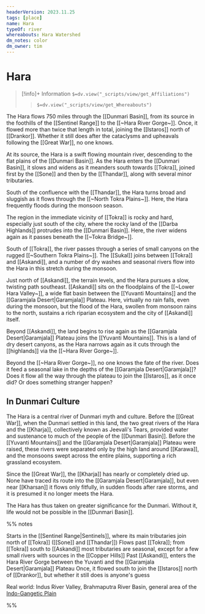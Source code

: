 ```yaml
---
headerVersion: 2023.11.25
tags: [place]
name: Hara
typeOf: river
whereabouts: Hara Watershed
dm_notes: color
dm_owner: tim
---
```

# Hara
>[!info]+ Information
> `$=dv.view("_scripts/view/get_Affiliations")`
>> `$=dv.view("_scripts/view/get_Whereabouts")`

The Hara flows 750 miles through the [[Dunmari Basin]], from its source in the foothills of the [[Sentinel Range]] to the [[~Hara River Gorge~]]. Once, it flowed more than twice that length in total, joining the [[Istaros]] north of [[Drankor]]. Whether it still does after the cataclysms and upheavals following the [[Great War]], no one knows.

At its source, the Hara is a swift flowing mountain river, descending to the  flat plains of the [[Dunmari Basin]]. As the Hara enters the [[Dunmari Basin]], it slows and widens as it meanders south towards [[Tokra]], joined first by the [[Sone]] and then by the [[Thandar]], along with several minor tributaries. 

South of the confluence with the [[Thandar]], the Hara turns broad and sluggish as it flows through the [[~North Tokra Plains~]]. Here, the Hara frequently floods during the monsoon season. 

The region in the immediate vicinity of [[Tokra]] is rocky and hard, especially just south of the city, where the rocky land of the [[Darba Highlands]] protrudes into the [[Dunmari Basin]]. Here, the river widens again as it passes beneath the [[~Tokra Bridge~]]. 

South of [[Tokra]], the river passes through a series of small canyons on the rugged [[~Southern Tokra Plains~]]. The [[Sukal]] joins between [[Tokra]] and [[Askandi]], and a number of dry washes and seasonal rivers flow into the Hara in this stretch during the monsoon. 

Just north of [[Askandi]], the terrain levels, and the Hara pursues a slow, twisting path southeast. [[Askandi]] sits on the floodplains of the [[~Lower Hara Valley~]], a wide flat basin between the [[Yuvanti Mountains]] and the [[Garamjala Desert|Garamjala]] Plateau. Here, virtually no rain falls, even during the monsoon, but the flood of the Hara, swollen from monsoon rains to the north, sustains a rich riparian ecosystem and the city of [[Askandi]] itself. 

Beyond [[Askandi]], the land begins to rise again as the [[Garamjala Desert|Garamjala]] Plateau joins the [[Yuvanti Mountains]]. This is a land of dry desert canyons, as the Hara narrows again as it cuts through the [[highlands]] via the [[~Hara River Gorge~]]. 

Beyond the [[~Hara River Gorge~]], no one knows the fate of the river. Does it feed a seasonal lake in the depths of the [[Garamjala Desert|Garamjala]]? Does it flow all the way through the plateau to join the [[Istaros]], as it once did? Or does something stranger happen?
## In Dunmari Culture

The Hara is a central river of Dunmari myth and culture. Before the [[Great War]], when the Dunmari settled in this land, the two great rivers of the Hara and the [[Kharja]], collectively known as Jeevali's Tears, provided water and sustenance to much of the people of the [[Dunmari Basin]]. Before the [[Yuvanti Mountains]] and the [[Garamjala Desert|Garamjala]] Plateau were raised, these rivers were separated only by the high land around [[Karawa]], and the monsoons swept across the entire plains, supporting a rich grassland ecosystem.

Since the [[Great War]], the [[Kharja]] has nearly or completely dried up. None have traced its route into the [[Garamjala Desert|Garamjala]], but even near [[Kharsan]] it flows only fitfully, in sudden floods after rare storms, and it is presumed it no longer meets the Hara. 

The Hara has thus taken on greater significance for the Dunmari. Without it, life would not be possible in the [[Dunmari Basin]]. 

%% notes

Starts in the [[Sentinel Range|Sentinels]], where its main tributaries join north of [[Tokra]] ([[Sone]] and [[Thandar]])
Flows past [[Tokra]]; from [[Tokra]] south to [[Askandi]] most tributaries are seasonal, except for a few small rivers with sources in the [[Copper Hills]]
Past [[Askandi]], enters the Hara River Gorge between the Yuvanti and the [[Garamjala Desert|Garamjala]] Plateau
Once, it flowed south to join the [[Istaros]] north of [[Drankor]], but whether it still does is anyone's guess

Real world: Indus River Valley, Brahmaputra River Basin, general area of the [Indo-Gangetic Plain](https://en.wikipedia.org/wiki/Indo-Gangetic_Plain)

%%